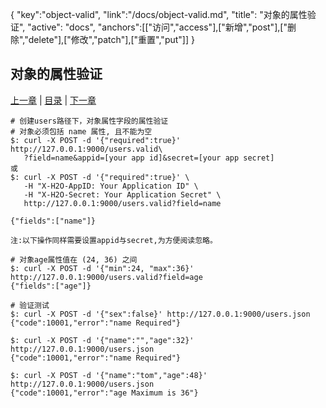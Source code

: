 {
   "key":"object-valid",
   "link":"/docs/object-valid.md",
   "title": "对象的属性验证",
   "active": "docs",
   "anchors":[["访问","access"],["新增","post"],["删除","delete"],["修改","patch"],["重置","put"]]
}

对象的属性验证
---

[上一章](/docs/object.md)  |  [目录](/docs/index.md)  |  [下一章](/docs/object-index.md)

````
# 创建users路径下，对象属性字段的属性验证
# 对象必须包括 name 属性, 且不能为空
$: curl -X POST -d '{"required":true}' http://127.0.0.1:9000/users.valid\
   ?field=name&appid=[your app id]&secret=[your app secret]
或
$: curl -X POST -d '{"required":true}' \
   -H "X-H2O-AppID: Your Application ID" \
   -H "X-H2O-Secret: Your Application Secret" \ 
   http://127.0.0.1:9000/users.valid?field=name

{"fields":["name"]}

注:以下操作同样需要设置appid与secret,为方便阅读忽略。

# 对象age属性值在 (24, 36) 之间
$: curl -X POST -d '{"min":24, "max":36}' http://127.0.0.1:9000/users.valid?field=age
{"fields":["age"]}

# 验证测试
$: curl -X POST -d '{"sex":false}' http://127.0.0.1:9000/users.json
{"code":10001,"error":"name Required"}

$: curl -X POST -d '{"name":"","age":32}' http://127.0.0.1:9000/users.json
{"code":10001,"error":"name Required"}

$: curl -X POST -d '{"name":"tom","age":48}' http://127.0.0.1:9000/users.json
{"code":10001,"error":"age Maximum is 36"}
````
